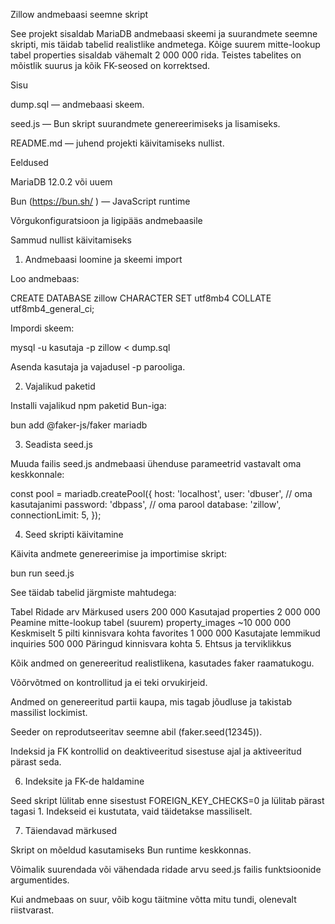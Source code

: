 Zillow andmebaasi seemne skript

See projekt sisaldab MariaDB andmebaasi skeemi ja suurandmete seemne skripti, mis täidab tabelid realistlike andmetega. Kõige suurem mitte-lookup tabel properties sisaldab vähemalt 2 000 000 rida. Teistes tabelites on mõistlik suurus ja kõik FK-seosed on korrektsed.

Sisu

dump.sql — andmebaasi skeem.

seed.js — Bun skript suurandmete genereerimiseks ja lisamiseks.

README.md — juhend projekti käivitamiseks nullist.

Eeldused

MariaDB 12.0.2 või uuem

Bun (https://bun.sh/
) — JavaScript runtime

Võrgukonfiguratsioon ja ligipääs andmebaasile

Sammud nullist käivitamiseks
1. Andmebaasi loomine ja skeemi import

Loo andmebaas:

CREATE DATABASE zillow CHARACTER SET utf8mb4 COLLATE utf8mb4_general_ci;


Impordi skeem:

mysql -u kasutaja -p zillow < dump.sql


Asenda kasutaja ja vajadusel -p parooliga.

2. Vajalikud paketid

Installi vajalikud npm paketid Bun-iga:

bun add @faker-js/faker mariadb

3. Seadista seed.js

Muuda failis seed.js andmebaasi ühenduse parameetrid vastavalt oma keskkonnale:

const pool = mariadb.createPool({
  host: 'localhost',
  user: 'dbuser',       // oma kasutajanimi
  password: 'dbpass',   // oma parool
  database: 'zillow',
  connectionLimit: 5,
});

4. Seed skripti käivitamine

Käivita andmete genereerimise ja importimise skript:

bun run seed.js


See täidab tabelid järgmiste mahtudega:

Tabel	Ridade arv	Märkused
users	200 000	Kasutajad
properties	2 000 000	Peamine mitte-lookup tabel (suurem)
property_images	~10 000 000	Keskmiselt 5 pilti kinnisvara kohta
favorites	1 000 000	Kasutajate lemmikud
inquiries	500 000	Päringud kinnisvara kohta
5. Ehtsus ja terviklikkus

Kõik andmed on genereeritud realistlikena, kasutades faker raamatukogu.

Võõrvõtmed on kontrollitud ja ei teki orvukirjeid.

Andmed on genereeritud partii kaupa, mis tagab jõudluse ja takistab massilist lockimist.

Seeder on reprodutseeritav seemne abil (faker.seed(12345)).

Indeksid ja FK kontrollid on deaktiveeritud sisestuse ajal ja aktiveeritud pärast seda.

6. Indeksite ja FK-de haldamine

Seed skript lülitab enne sisestust FOREIGN_KEY_CHECKS=0 ja lülitab pärast tagasi 1. Indekseid ei kustutata, vaid täidetakse massiliselt.

7. Täiendavad märkused

Skript on mõeldud kasutamiseks Bun runtime keskkonnas.

Võimalik suurendada või vähendada ridade arvu seed.js failis funktsioonide argumentides.

Kui andmebaas on suur, võib kogu täitmine võtta mitu tundi, olenevalt riistvarast.

